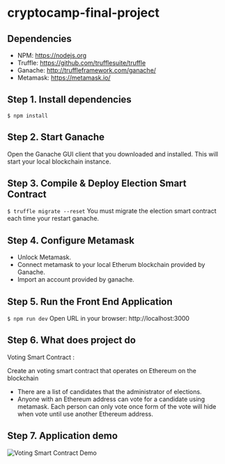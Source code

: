 # cryptocamp-final-project

## Dependencies
- NPM: https://nodejs.org
- Truffle: https://github.com/trufflesuite/truffle
- Ganache: http://truffleframework.com/ganache/
- Metamask: https://metamask.io/

## Step 1. Install dependencies
```
$ npm install
```

## Step 2. Start Ganache
Open the Ganache GUI client that you downloaded and installed. This will start your local blockchain instance.

## Step 3. Compile & Deploy Election Smart Contract
`$ truffle migrate --reset`
You must migrate the election smart contract each time your restart ganache.

## Step 4. Configure Metamask
- Unlock Metamask.
- Connect metamask to your local Etherum blockchain provided by Ganache.
- Import an account provided by ganache.

## Step 5. Run the Front End Application
`$ npm run dev`
Open URL in your browser: http://localhost:3000

## Step 6. What does project do
Voting Smart Contract :

Create an voting smart contract that operates on Ethereum on the blockchain

- There are a list of candidates that the administrator of elections.
- Anyone with an Ethereum address can vote for a candidate using metamask. Each person can only vote once form of the vote will hide when vote until use another Ethereum address.

## Step 7. Application demo
![Voting Smart Contract Demo](src/images/Media1.gif)